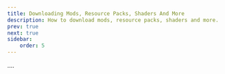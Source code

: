 ```yaml
---
title: Downloading Mods, Resource Packs, Shaders And More
description: How to download mods, resource packs, shaders and more.
prev: true
next: true
sidebar:
    order: 5
---
```


....